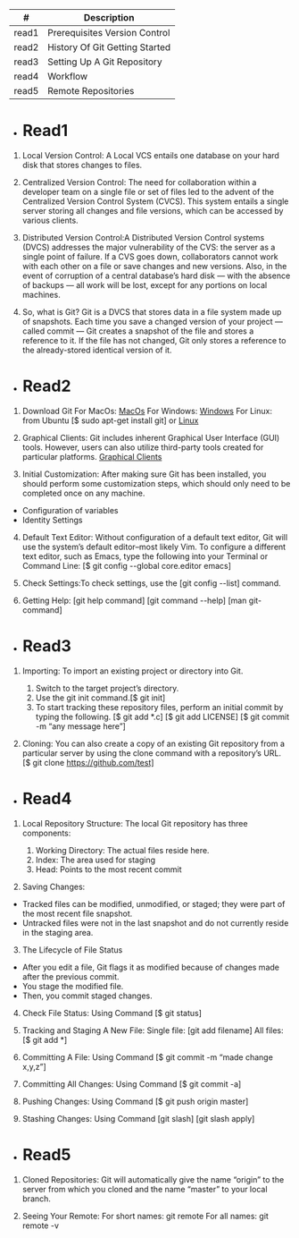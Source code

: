 

|#|Description|
|---|---|
|read1|Prerequisites Version Control|
|read2|History Of Git Getting Started|
|read3|Setting Up A Git Repository|
|read4|Workflow|
|read5|Remote Repositories|


* # Read1

1. Local Version Control: A Local VCS entails one database on your hard disk that stores changes to files.

2. Centralized Version Control: The need for collaboration within a developer team on a single file or set of files led to the advent of the Centralized Version Control System (CVCS). This system entails a single server storing all changes and file versions, which can be accessed by various clients. 

3. Distributed Version Control:A Distributed Version Control systems (DVCS) addresses the major vulnerability of the CVS: the server as a single point of failure. If a CVS goes down, collaborators cannot work with each other on a file or save changes and new versions. Also, in the event of corruption of a central database’s hard disk — with the absence of backups — all work will be lost, except for any portions on local machines.

4. So, what is Git?
Git is a DVCS that stores data in a file system made up of snapshots. Each time you save a changed version of your project — called commit — Git creates a snapshot of the file and stores a reference to it. If the file has not changed, Git only stores a reference to the already-stored identical version of it.


* # Read2

1. Download Git 
 For MacOs: [MacOs](http://git-scm.com/download/mac)
 For Windows: [Windows](https://desktop.github.com/)
 For Linux: from Ubuntu [$ sudo apt-get install git] or
  [Linux](http://git-scm.com/download/linux)

2. Graphical Clients: Git includes inherent Graphical User Interface (GUI) tools. However, users can also utilize third-party tools created for particular platforms.
[Graphical Clients](https://git-scm.com/downloads/guis)

3. Initial Customization: After making sure Git has been installed, you should perform some customization steps, which should only need to be completed once on any machine. 
* Configuration of variables
* Identity Settings

4. Default Text Editor: Without configuration of a default text editor, Git will use the system’s default editor–most likely Vim. To configure a different text editor, such as Emacs, type the following into your Terminal or Command Line:
[$ git config --global core.editor emacs]

5. Check Settings:To check settings, use the [git config --list] command.

6. Getting Help: 
[git help command]
[git command --help]
[man git-command]


* # Read3

1. Importing: To import an existing project or directory into Git.
   1. Switch to the target project’s directory.
   2. Use the git init command.[$ git init]
   3. To start tracking these repository files, perform an initial commit by typing the following.
   [$ git add *.c]
   [$ git add LICENSE]
   [$ git commit -m “any message here”]

2. Cloning: You can also create a copy of an existing Git repository from a particular server by using the clone command with a repository’s URL.
[$ git clone https://github.com/test]


* # Read4

1. Local Repository Structure: The local Git repository has three components:
   1. Working Directory: The actual files reside here.
   2. Index: The area used for staging
   3. Head: Points to the most recent commit

2. Saving Changes:
* Tracked files can be modified, unmodified, or staged; they were part of the most recent file snapshot.
* Untracked files were not in the last snapshot and do not currently reside in the staging area.

3. The Lifecycle of File Status
* After you edit a file, Git flags it as modified because of changes made after the previous commit.
* You stage the modified file.
* Then, you commit staged changes.

4. Check File Status: Using Command [$ git status]

5. Tracking and Staging A New File: 
Single file: [git add filename]
All files: [$ git add *]

6. Committing A File: Using Command [$ git commit -m “made change x,y,z”]

7. Committing All Changes: Using Command [$ git commit -a]

8. Pushing Changes: Using Command [$ git push origin master]

9. Stashing Changes: Using Command [git slash] [git slash apply]

* # Read5

1. Cloned Repositories: Git will automatically give the name “origin” to the server from which you cloned and the name “master” to your local branch.

2. Seeing Your Remote: 
For short names: git remote 
For all names: git remote -v

